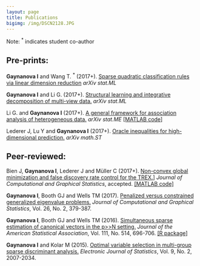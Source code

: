 ```yaml
---
layout: page
title: Publications
bigimg: /img/DSCN2128.JPG
---
```


Note: <sup>*</sup> indicates student co-author

## Pre-prints:

**Gaynanova I** and Wang T. <sup>*</sup> (2017+). [Sparse quadratic classification rules via linear dimension reduction](https://arxiv.org/abs/1711.04817) *arXiv stat.ML* 

**Gaynanova I** and Li G. (2017+). [Structural learning and integrative decomposition of multi-view data.](https://arxiv.org/abs/1707.06573) *arXiv stat.ML* 

Li G. and **Gaynanova I** (2017+). [A general framework for association analysis of heterogeneous data.](https://arxiv.org/abs/1707.06485) *arXiv stat.ME* [[MATLAB code]](https://github.com/reagan0323/GAS)

Lederer J, Lu Y and **Gaynanova I** (2017+). [Oracle inequalities for high-dimensional prediction.](https://arxiv.org/abs/1608.00624) *arXiv math.ST*

## Peer-reviewed:

Bien J, **Gaynanova I**, Lederer J and Müller C (2017+). [Non-convex global minimization and false discovery rate control for the TREX.](http://www.tandfonline.com/doi/abs/10.1080/10618600.2017.1341414)] *Journal of Computational and Graphical Statistics*, accepted. [[MATLAB code]](https://github.com/muellsen/TREX)

**Gaynanova I**, Booth GJ and Wells TM (2017). [Penalized versus constrained generalized eigenvalue problems.](http://www.tandfonline.com/doi/abs/10.1080/10618600.2016.1172017) *Journal of Computational and Graphical Statistics*, Vol. 26, No. 2, 379-387.
  
**Gaynanova I**, Booth GJ and Wells TM (2016). [Simultaneous sparse estimation of canonical vectors in the p>>N setting.](http://dx.doi.org/10.1080/01621459.2015.1034318) *Journal of the American Statistical Association*, Vol. 111, No. 514, 696-706. [[R package]](https://cran.r-project.org/web/packages/MGSDA/index.html)

**Gaynanova I** and Kolar M (2015). [Optimal variable selection in multi-group sparse discriminant analysis.](http://dx.doi.org/10.1214/15-EJS1064) *Electronic Journal of Statistics*, Vol. 9, No. 2, 2007-2034. 




